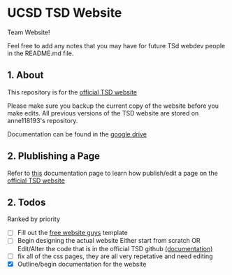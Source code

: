 # UCSD TSD Website
Team Website!

Feel free to add any notes that you may have for future TSd webdev people in the README.md file.

## 1. About
This repository is for the [official TSD website](https://tsd.ucsd.edu/)

Please make sure you backup the current copy of the website before you make edits. 
  All previous versions of the TSD website are stored on anne118193's repository. 

Documentation can be found in the [google drive](https://drive.google.com/drive/u/0/folders/1TD50FsGsiE5XADJbnY7M2vgpuN2EVm7Q)

## 2. Plublishing a Page
  Refer to [this](https://docs.google.com/document/d/1k1pJCI4bJGU1qC3imT862-O7lwgwD7nUP8xPIfPE5fQ/edit) documentation page to learn how publish/edit a page on the [official TSD website](https://tsd.ucsd.edu/)

## 2. Todos

Ranked by priority

- [ ] Fill out the [free website guys](https://drive.google.com/drive/u/0/folders/1nMxQ0P90SAWPb0Kms8k217DAjo4GgO_W) template
- [ ] Begin designing the actual website 
      Either start from scratch 
                OR
      Edit/Alter the code that is in the official TSD github [(documentation)](https://docs.google.com/document/d/145GG1HKFKvablGzENxLJHERmyHpwFhD4b2t5laEOHgY/edit)
      <!-- email asl006@ucsd.edu if you have questions about it --> 
- [ ] fix all of the css pages, they are all very repetative and need editing 
- [x] Outline/begin documentation for the website
